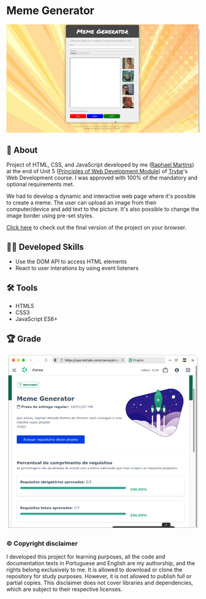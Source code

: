 # Meme Generator

![Prévia da página - Preview of the page](./preview.gif)

## :page_with_curl: About

Project of HTML, CSS, and JavaScript developed by me ([Raphael Martins](https://www.linkedin.com/in/raphaelameidamartins/)) at the end of Unit 5 ([Principles of Web Development Module](https://github.com/raphaelalmeidamartins/trybe_exercicios/tree/main/1_fundamentos-do-desv-web)) of [Trybe](https://www.betrybe.com)'s Web Development course. I was approved with 100% of the mandatory and optional requirements met.

We had to develop a dynamic and interactive web page where it's possible to create a meme. The user can upload an image from their computer/device and add text to the picture. It's also possible to change the image border using pre-set styles.

[Click here](https://raphaelalmeidamartins.github.io/meme-generator/) to check out the final version of the project on your browser.

## :man_technologist: Developed Skills

* Use the DOM API to access HTML elements
* React to user interations by using event listeners

## :hammer_and_wrench: Tools

* HTML5
* CSS3
* JavaScript ES6+

## :trophy: Grade

![My grade of the project - Minha nota no projeto](./nota.png)

### :copyright: Copyright disclaimer

I developed this project for learning purposes, all the code and documentation texts in Portuguese and English are my authorship, and the rights belong exclusively to me. It is allowed to download or clone the repository for study purposes. However, it is not allowed to publish full or partial copies. This disclaimer does not cover libraries and dependencies, which are subject to their respective licenses.
